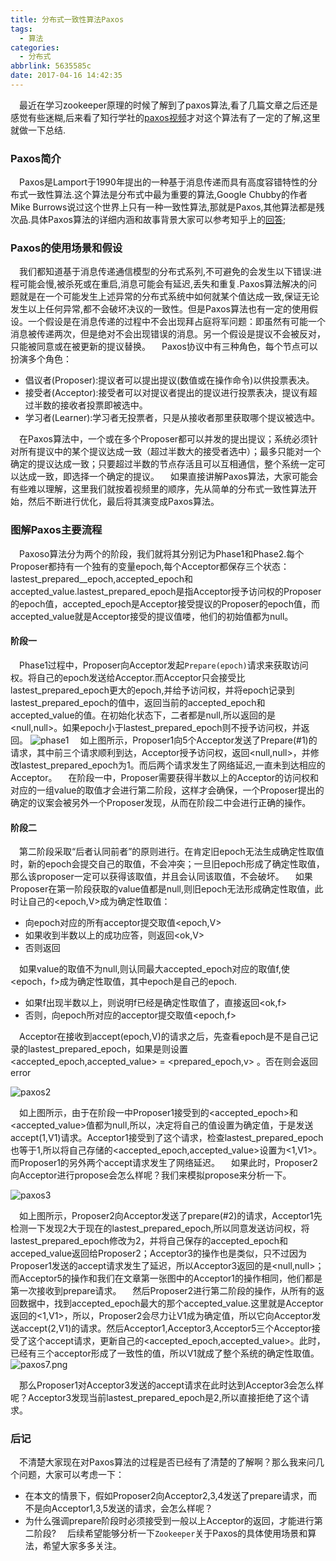 ```yaml
---
title: 分布式一致性算法Paxos
tags:
  - 算法
categories:
  - 分布式
abbrlink: 5635585c
date: 2017-04-16 14:42:35
---
```

 最近在学习zookeeper原理的时候了解到了paxos算法,看了几篇文章之后还是感觉有些迷糊,后来看了知行学社的[paxos视频](http://www.tudou.com/programs/view/e8zM8dAL6hM/)才对这个算法有了一定的了解,这里就做一下总结.

### Paxos简介
 Paxos是Lamport于1990年提出的一种基于消息传递而具有高度容错特性的分布式一致性算法.这个算法是分布式中最为重要的算法,Google Chubby的作者Mike Burrows说过这个世界上只有一种一致性算法,那就是Paxos,其他算法都是残次品.具体Paxos算法的详细内涵和故事背景大家可以参考知乎上的[回答](https://www.zhihu.com/question/19787937);

### Paxos的使用场景和假设
 我们都知道基于消息传递通信模型的分布式系列,不可避免的会发生以下错误:进程可能会慢,被杀死或在重启,消息可能会有延迟,丢失和重复.Paxos算法解决的问题就是在一个可能发生上述异常的分布式系统中如何就某个值达成一致,保证无论发生以上任何异常,都不会破坏决议的一致性。但是Paxos算法也有一定的使用假设。一个假设是在消息传递的过程中不会出现拜占庭将军问题：即虽然有可能一个消息被传递两次，但是绝对不会出现错误的消息。另一个假设是提议不会被反对，只能被同意或在被更新的提议替换。
 Paxos协议中有三种角色，每个节点可以扮演多个角色：
- 倡议者(Proposer):提议者可以提出提议(数值或在操作命令)以供投票表决。
- 接受者(Acceptor):接受者可以对提议者提出的提议进行投票表决，提议有超过半数的接收者投票即被选中。
- 学习者(Learner):学习者无投票者，只是从接收者那里获取哪个提议被选中。


 在Paxos算法中，一个或在多个Proposer都可以并发的提出提议；系统必须针对所有提议中的某个提议达成一致（超过半数大的接受者选中）；最多只能对一个确定的提议达成一致；只要超过半数的节点存活且可以互相通信，整个系统一定可以达成一致，即选择一个确定的提议。
 如果直接讲解Paxos算法，大家可能会有些难以理解，这里我们就按着视频里的顺序，先从简单的分布式一致性算法开始，然后不断进行优化，最后将其演变成Paxos算法。

### 图解Paxos主要流程
 Paxoso算法分为两个的阶段，我们就将其分别记为Phase1和Phase2.每个Proposer都持有一个独有的变量epoch,每个Acceptor都保存三个状态：lastest_prepared__epoch,accepted_epoch和accepted_value.lastest_prepared_epoch是指Acceptor授予访问权的Proposer的epoch值，accepted_epoch是Acceptor接受提议的Proposer的epoch值，而accepted_value就是Acceptor接受的提议值喽，他们的初始值都为null。
#### 阶段一
 Phase1过程中，Proposer向Acceptor发起`Prepare(epoch)`请求来获取访问权。将自己的epoch发送给Acceptor.而Acceptor只会接受比lastest_prepared_epoch更大的epoch,并给予访问权，并将epoch记录到lastest_prepared_epoch的值中，返回当前的accepted_epoch和accepted_value的值。在初始化状态下，二者都是null,所以返回的是<null,null>。如果epoch小于lastest_prepared_epoch则不授予访问权，并返回<error>。
![phase1](http://7xrxif.com1.z0.glb.clouddn.com/2017416-paxos-paxos1.png)
 如上图所示，Proposer1向5个Acceptor发送了Prepare(#1)的请求，其中前三个请求顺利到达，Acceptor授予访问权，返回<null,null>，并修改lastest_prepared_epoch为1。而后两个请求发生了网络延迟,一直未到达相应的Acceptor。
 在阶段一中，Proposer需要获得半数以上的Acceptor的访问权和对应的一组value的取值才会进行第二阶段，这样才会确保，一个Proposer提出的确定的议案会被另外一个Proposer发现，从而在阶段二中会进行正确的操作。
#### 阶段二
 第二阶段采取“后者认同前者”的原则进行。在肯定旧epoch无法生成确定性取值时，新的epoch会提交自己的取值，不会冲突；一旦旧epoch形成了确定性取值，那么该proposer一定可以获得该取值，并且会认同该取值，不会破坏。
 如果Proposer在第一阶段获取的value值都是null,则旧epoch无法形成确定性取值，此时让自己的<epoch,V>成为确定性取值：
- 向epoch对应的所有acceptor提交取值<epoch,V>
- 如果收到半数以上的成功应答，则返回<ok,V>
- 否则返回<error>

 如果value的取值不为null,则认同最大accepted_epoch对应的取值f,使<epoch，f>成为确定性取值，其中epoch是自己的epoch.
- 如果f出现半数以上，则说明f已经是确定性取值了，直接返回<ok,f>
- 否则，向epoch所对应的acceptor提交取值<epoch,f>

 Acceptor在接收到accept(epoch,V)的请求之后，先查看epoch是不是自己记录的lastest_prepared_epoch，如果是则设置<accepted_epoch,accepted_value> = <prepared_epoch,v> 。否在则会返回error


![paxos2](http://7xrxif.com1.z0.glb.clouddn.com/2017416-paxos-paxos2.png)

 如上图所示，由于在阶段一中Proposer1接受到的<accepted_epoch>和<accepted_value>值都为null,所以，决定将自己的值设置为确定值，于是发送accept(1,V1)请求。Acceptor1接受到了这个请求，检查lastest_prepared_epoch也等于1,所以将自己存储的<accepted_epoch,accepted_value>设置为<1,V1>。而Proposer1的另外两个accept请求发生了网络延迟。
 如果此时，Proposer2向Acceptor进行propose会怎么样呢？我们来模拟propose来分析一下。


![paxos3](http://7xrxif.com1.z0.glb.clouddn.com/2017416-paxos-paxos3.png)

 如上图所示，Proposer2向Acceptor发送了prepare(#2)的请求，Acceptor1先检测一下发现2大于现在的lastest_prepared_epoch,所以同意发送访问权，将lastest_prepared_epoch修改为2，并将自己保存的accepted_epoch和acceped_value返回给Proposer2；Acceptor3的操作也是类似，只不过因为Proposer1发送的accept请求发生了延迟，所以Acceptor3返回的是<null,null>；而Acceptor5的操作和我们在文章第一张图中的Acceptor1的操作相同，他们都是第一次接收到prepare请求。
 然后Proposer2进行第二阶段的操作，从所有的返回数据中，找到accepted_epoch最大的那个accepted_value.这里就是Acceptor返回的<1,V1>，所以，Proposer2会尽力让V1成为确定值，所以它向Acceptor发送accept(2,V1)的请求。然后Acceptor1,Acceptor3,Acceptor5三个Acceptor接受了这个accept请求，更新自己的<accepted_epoch,accepted_value>。此时，已经有三个acceptor形成了一致性的值，所以V1就成了整个系统的确定性取值。
![paxos7.png](http://7xrxif.com1.z0.glb.clouddn.com/2017416-paxos-paxos7.png)

 那么Proposer1对Acceptor3发送的accept请求在此时达到Acceptor3会怎么样呢？Acceptor3发现当前lastest_prepared_epoch是2,所以直接拒绝了这个请求。

### 后记
 不清楚大家现在对Paxos算法的过程是否已经有了清楚的了解啊？那么我来问几个问题，大家可以考虑一下：
- 在本文的情景下，假如Proposer2向Acceptor2,3,4发送了prepare请求，而不是向Acceptor1,3,5发送的请求，会怎么样呢？
- 为什么强调prepare阶段时必须接受到一般以上Acceptor的返回，才能进行第二阶段?
&emsp;后续希望能够分析一下`Zookeeper`关于Paxos的具体使用场景和算法，希望大家多多关注。
